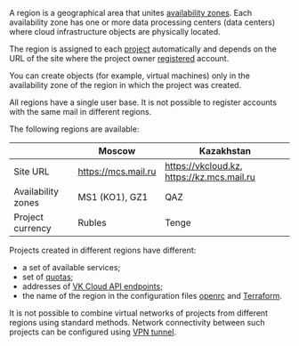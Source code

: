A region is a geographical area that unites [availability zones](/en/additionals/start/it-security/platform-security#availability-zones). Each availability zone has one or more data processing centers (data centers) where cloud infrastructure objects are physically located.

The region is assigned to each [project](../projects) automatically and depends on the URL of the site where the project owner [registered](/en/additionals/start/get-started/account-registration) account.

You can create objects (for example, virtual machines) only in the availability zone of the region in which the project was created.

<warn>

All regions have a single user base. It is not possible to register accounts with the same mail in different regions.

</warn>

The following regions are available:

|            | Moscow             | Kazakhstan              |
|-------------------------------|--------------------|------------------------|
| Site URL | https://mcs.mail.ru | https://vkcloud.kz, https://kz.mcs.mail.ru |
| Availability zones             | MS1 (KO1), GZ1 | QAZ |
| Project currency               | Rubles               | Tenge |

Projects created in different regions have different:

- a set of available services;
- set of [quotas](../../concepts/quotasandlimits);
- addresses of [VK Cloud API endpoints](/en/manage/tools-for-using-services/rest-api);
- the name of the region in the configuration files [openrc](/en/manage/tools-for-using-services/openstack-cli#3--complete-authentication) and [Terraform](/en/manage/tools-for-using-services/terraform/quick-start).

<warn>

It is not possible to combine virtual networks of projects from different regions using standard methods. Network connectivity between such projects can be configured using [VPN tunnel](/en/networks/vnet/use-cases/vpn-tunnel).

</warn>
